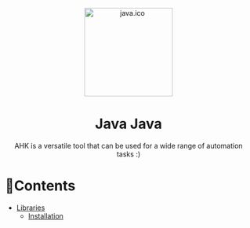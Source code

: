 <p align="center">
  <img width="180" src="./attachments/Images/cat.ico" alt="java.ico">
  <h1 align="center">Java Java</h1>
  <p align="center">AHK is a versatile tool that can be used for a wide range of automation tasks :)</p>
</p>

# 📝Contents
- [Libraries](#-libraries)
  - [Installation](#installation)
